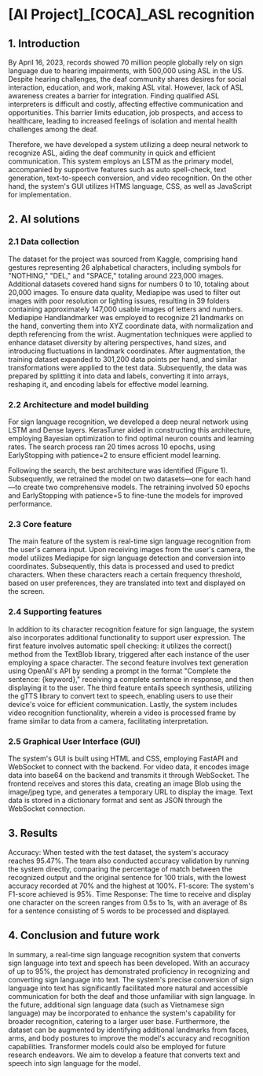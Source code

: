 # [AI Project]_[COCA]_ASL recognition

## 1. Introduction

By April 16, 2023, records showed 70 million people globally rely on sign language due to hearing impairments, with 500,000 using ASL in the US. Despite hearing challenges, the deaf community shares desires for social interaction, education, and work, making ASL vital. However, lack of ASL awareness creates a barrier for integration. Finding qualified ASL interpreters is difficult and costly, affecting effective communication and opportunities. This barrier limits education, job prospects, and access to healthcare, leading to increased feelings of isolation and mental health challenges among the deaf.

Therefore, we have developed a system utilizing a deep neural network to recognize ASL, aiding the deaf community in quick and efficient communication. This system employs an LSTM as the primary model, accompanied by supportive features such as auto spell-check, text generation, text-to-speech conversion, and video recognition. On the other hand, the system's GUI utilizes HTMS language, CSS, as well as JavaScript for implementation.

## 2. AI solutions
### 2.1 Data collection
The dataset for the project was sourced from Kaggle, comprising hand gestures representing 26 alphabetical characters, including symbols for "NOTHING," "DEL," and "SPACE," totaling around 223,000 images. Additional datasets covered hand signs for numbers 0 to 10, totaling about 20,000 images. To ensure data quality, Mediapipe was used to filter out images with poor resolution or lighting issues, resulting in 39 folders containing approximately 147,000 usable images of letters and numbers.
Mediapipe Handlandmarker was employed to recognize 21 landmarks on the hand, converting them into XYZ coordinate data, with normalization and depth referencing from the wrist. Augmentation techniques were applied to enhance dataset diversity by altering perspectives, hand sizes, and introducing fluctuations in landmark coordinates. After augmentation, the training dataset expanded to 301,200 data points per hand, and similar transformations were applied to the test data. Subsequently, the data was prepared by splitting it into data and labels, converting it into arrays, reshaping it, and encoding labels for effective model learning.
### 2.2 Architecture and model building

For sign language recognition, we developed a deep neural network using LSTM and Dense layers. KerasTuner aided in constructing this architecture, employing Bayesian optimization to find optimal neuron counts and learning rates. The search process ran 20 times across 10 epochs, using EarlyStopping with patience=2 to ensure efficient model learning.

Following the search, the best architecture was identified (Figure 1). Subsequently, we retrained the model on two datasets—one for each hand—to create two comprehensive models. The retraining involved 50 epochs and EarlyStopping with patience=5 to fine-tune the models for improved performance.
### 2.3 Core feature
The main feature of the system is real-time sign language recognition from the user's camera input. Upon receiving images from the user's camera, the model utilizes Mediapipe for sign language detection and conversion into coordinates. Subsequently, this data is processed and used to predict characters. When these characters reach a certain frequency threshold, based on user preferences, they are translated into text and displayed on the screen.
### 2.4 Supporting features
In addition to its character recognition feature for sign language, the system also incorporates additional functionality to support user expression. The first feature involves automatic spell checking: it utilizes the correct() method from the TextBlob library, triggered after each instance of the user employing a space character. The second feature involves text generation using OpenAI's API by sending a prompt in the format "Complete the sentence: {keyword}," receiving a complete sentence in response, and then displaying it to the user. The third feature entails speech synthesis, utilizing the gTTS library to convert text to speech, enabling users to use their device's voice for efficient communication. Lastly, the system includes video recognition functionality, wherein a video is processed frame by frame similar to data from a camera, facilitating interpretation.
### 2.5  Graphical User Interface (GUI)
The system's GUI is built using HTML and CSS, employing FastAPI and WebSocket to connect with the backend. For video data, it encodes image data into base64 on the backend and transmits it through WebSocket. The frontend receives and stores this data, creating an image Blob using the image/jpeg type, and generates a temporary URL to display the image. Text data is stored in a dictionary format and sent as JSON through the WebSocket connection.
## 3. Results
Accuracy: When tested with the test dataset, the system's accuracy reaches 95.47%. The team also conducted accuracy validation by running the system directly, comparing the percentage of match between the recognized output and the original sentence for 100 trials, with the lowest accuracy recorded at 70% and the highest at 100%.
F1-score: The system's F1-score achieved is 95%.
Time Response: The time to receive and display one character on the screen ranges from 0.5s to 1s, with an average of 8s for a sentence consisting of 5 words to be processed and displayed.
## 4. Conclusion and future work
In summary, a real-time sign language recognition system that converts sign language into text and speech has been developed. With an accuracy of up to 95%, the project has demonstrated proficiency in recognizing and converting sign language into text. The system's precise conversion of sign language into text has significantly facilitated more natural and accessible communication for both the deaf and those unfamiliar with sign language.
In the future, additional sign language data (such as Vietnamese sign language) may be incorporated to enhance the system's capability for broader recognition, catering to a larger user base. Furthermore, the dataset can be augmented by identifying additional landmarks from faces, arms, and body postures to improve the model's accuracy and recognition capabilities. Transformer models could also be employed for future research endeavors. We aim to develop a feature that converts text and speech into sign language for the model.

